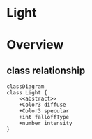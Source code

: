# **Light**
# Overview
## class relationship

```mermaid
classDiagram
class Light {
    <<abstract>>
    +Color3 diffuse
    +Color3 specular
    +int falloffType
    +number intensity
}
```
